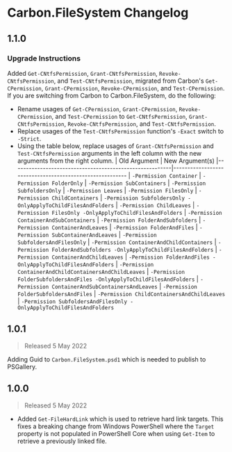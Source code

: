 <!--markdownlint-disable MD012 no-multiple-blanks-->

# Carbon.FileSystem Changelog

## 1.1.0

### Upgrade Instructions

Added `Get-CNtfsPermission`, `Grant-CNtfsPermission`, `Revoke-CNtfsPermission`, and `Test-CNtfsPermission`, migrated
from Carbon's `Get-CPermission`, `Grant-CPermission`, `Revoke-CPermission`, and `Test-CPermission`. If you are switching
from Carbon to Carbon.FileSystem, do the following:

* Rename usages of `Get-CPermission`, `Grant-CPermission`, `Revoke-CPermission`, and `Test-CPermission` to
  `Get-CNtfsPermission`, `Grant-CNtfsPermission`, `Revoke-CNtfsPermission`, and `Test-CNtfsPermission`.
* Replace usages of the `Test-CNtfsPermission` function's `-Exact` switch to `-Strict`.
* Using the table below, replace usages of `Grant-CNtfsPermission` and `Test-CNtfsPermission` arguments in the left
  column with the new arguments from the right column.
  | Old Argument                                            | New Argument(s)
  |---------------------------------------------------------|---------------------------------------------------------
  | `-Permission Container`                                 | `-Permission FolderOnly`
  | `-Permission SubContainers`                             | `-Permission SubfoldersOnly`
  | `-Permission Leaves`                                    | `-Permission FilesOnly`
  | `-Permission ChildContainers`                           | `-Permission SubfoldersOnly -OnlyApplyToChildFilesAndFolders`
  | `-Permission ChildLeaves`                               | `-Permission FilesOnly -OnlyApplyToChildFilesAndFolders`
  | `-Permission ContainerAndSubContainers`                 | `-Permission FolderAndSubfolders`
  | `-Permission ContainerAndLeaves`                        | `-Permission FolderAndFiles`
  | `-Permission SubContainerAndLeaves`                     | `-Permission SubfoldersAndFilesOnly`
  | `-Permission ContainerAndChildContainers`               | `-Permission FolderAndSubfolders -OnlyApplyToChildFilesAndFolders`
  | `-Permission ContainerAndChildLeaves`                   | `-Permission FolderAndFiles -OnlyApplyToChildFilesAndFolders`
  | `-Permission ContainerAndChildContainersAndChildLeaves` | `-Permission FolderSubfoldersAndFiles -OnlyApplyToChildFilesAndFolders`
  | `-Permission ContainerAndSubContainersAndLeaves`        | `-Permission FolderSubfoldersAndFiles`
  | `-Permission ChildContainersAndChildLeaves`             | `-Permission SubfoldersAndFilesOnly -OnlyApplyToChildFilesAndFolders`



## 1.0.1

> Released 5 May 2022

Adding Guid to `Carbon.FileSystem.psd1` which is needed to publish to PSGallery.


## 1.0.0

> Released 5 May 2022

* Added `Get-FileHardLink` which is used to retrieve hard link targets.  This fixes a breaking change from Windows
  PowerShell where the `Target` property is not populated in PowerShell Core when using `Get-Item` to retrieve a
  previously linked file.

